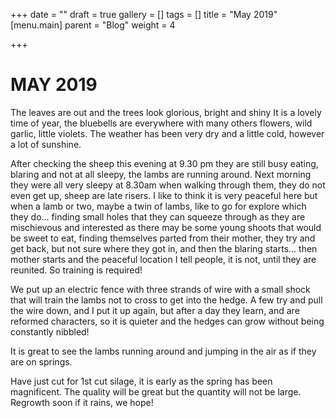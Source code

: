 +++
date = ""
draft = true
gallery = []
tags = []
title = "May 2019"
[menu.main]
parent = "Blog"
weight = 4

+++
# MAY 2019

The leaves are out and the trees look glorious, bright and shiny It is a lovely time of year, the bluebells are everywhere with many others flowers, wild garlic, little violets. The weather has been very dry and a little cold, however a lot of sunshine.

After checking the sheep this evening at 9.30 pm they are still busy eating, blaring and not at all sleepy, the lambs are running around. Next morning they were all very sleepy at 8.30am when walking through them, they do not even get up, sheep are late risers. I like to think it is very peaceful here but when a lamb or two, maybe a twin of lambs, like to go for explore which they do... finding small holes that they can squeeze through as they are mischievous and interested as there may be some young shoots that would be sweet to eat, finding themselves parted from their mother, they try and get back, but not sure where they got in, and then the blaring starts... then mother starts and the peaceful location I tell people, it is not, until they are reunited. So training is required!

We put up an electric fence with three strands of wire with a small shock that will train the lambs not to cross to get into the hedge. A few try and pull the wire down, and I put it up again, but after a day they learn, and are reformed characters, so it is quieter and the hedges can grow without being constantly nibbled!

It is great to see the lambs running around and jumping in the air as if they are on springs.

Have just cut for 1st cut silage, it is early as the spring has been magnificent. The quality will be great but the quantity will not be large. Regrowth soon if it rains, we hope!